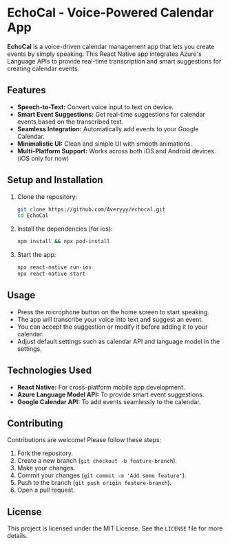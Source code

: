 # EchoCal - Voice-Powered Calendar App

**EchoCal** is a voice-driven calendar management app that lets you create events by simply speaking. This React Native app integrates Azure's Language APIs to provide real-time transcription and smart suggestions for creating calendar events.

## Features

- **Speech-to-Text:** Convert voice input to text on device.
- **Smart Event Suggestions:** Get real-time suggestions for calendar events based on the transcribed text.
- **Seamless Integration:** Automatically add events to your Google Calendar.
- **Minimalistic UI:** Clean and simple UI with smooth animations.
- **Multi-Platform Support:** Works across both iOS and Android devices. (iOS only for now)

## Setup and Installation

1. Clone the repository:

   ```bash
   git clone https://github.com/Averyyy/echocal.git
   cd EchoCal
   ```

2. Install the dependencies (for ios):

   ```bash
   npm install && npx pod-install
   ```

3. Start the app:
   ```bash
   npx react-native run-ios
   npx react-native start
   ```

## Usage

- Press the microphone button on the home screen to start speaking.
- The app will transcribe your voice into text and suggest an event.
- You can accept the suggestion or modify it before adding it to your calendar.
- Adjust default settings such as calendar API and language model in the settings.

## Technologies Used

- **React Native:** For cross-platform mobile app development.
- **Azure Language Model API:** To provide smart event suggestions.
- **Google Calendar API:** To add events seamlessly to the calendar.

## Contributing

Contributions are welcome! Please follow these steps:

1. Fork the repository.
2. Create a new branch (`git checkout -b feature-branch`).
3. Make your changes.
4. Commit your changes (`git commit -m 'Add some feature'`).
5. Push to the branch (`git push origin feature-branch`).
6. Open a pull request.

## License

This project is licensed under the MIT License. See the `LICENSE` file for more details.
